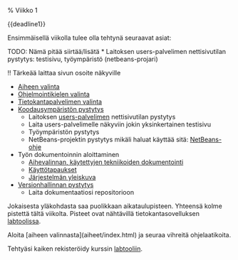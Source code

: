 % Viikko 1
<!-- order: 1 -->

<deadline>{{deadline1}}</deadline>

Ensimmäisellä viikolla tulee olla tehtynä seuraavat asiat:

<comment>
TODO:
Nämä pitää siirtää/lisätä
* Laitoksen users-palvelimen nettisivutilan pystytys: testisivu, työympäristö (netbeans-projari)

!! Tärkeää laittaa sivun osoite näkyville
</comment>

* [Aiheen valinta](aiheet/index.html)
* [Ohjelmointikielen valinta](ohjelmointikielet.html)
* [Tietokantapalvelimen valinta](tietokannat.html)
* [Koodausympäristön pystytys](tekniikka.html)
    * Laitoksen [users-palvelimen]({{rootdir}}ohjeistus/users/index.html) nettisivutilan pystytys
    * Laita users-palvelimelle näkyviin jokin yksinkertainen testisivu 
    * Työympäristön pystytys 
    * NetBeans-projektin pystytys mikäli haluat käyttää sitä: [NetBeans-ohje]({{rootdir}}ohjeistus/netbeans.html)
* Työn dokumentoinnin aloittaminen
    * [Aihevalinnan, käytettyjen tekniikoiden dokumentointi]({{rootdir}}dokumentaatio-ohje.html#johdanto)
    * [Käyttötapaukset]({{rootdir}}dokumentaatio-ohje.html#k%C3%A4ytt%C3%B6tapaukset)
    * [Järjestelmän yleiskuva]({{rootdir}}dokumentaatio-ohje.html#yleiskuva-j%C3%A4rjestelm%C3%A4st%C3%A4)
* [Versionhallinnan pystytys](git-ohje.html)
    * Laita dokumentaatiosi repositorioon

Jokaisesta yläkohdasta saa puolikkaan aikataulupisteen. 
Yhteensä kolme pistettä tältä viikolta. 
Pisteet ovat nähtävillä tietokantasovelluksen [labtoolissa](http://tsoha-labtool.herokuapp.com/).

<ohje>
Aloita [aiheen valinnasta](aiheet/index.html) ja seuraa vihreitä ohjelaatikoita.

Tehtyäsi kaiken rekisteröidy kurssin [labtooliin](http://tsoha-labtool.herokuapp.com/).
</ohje>
